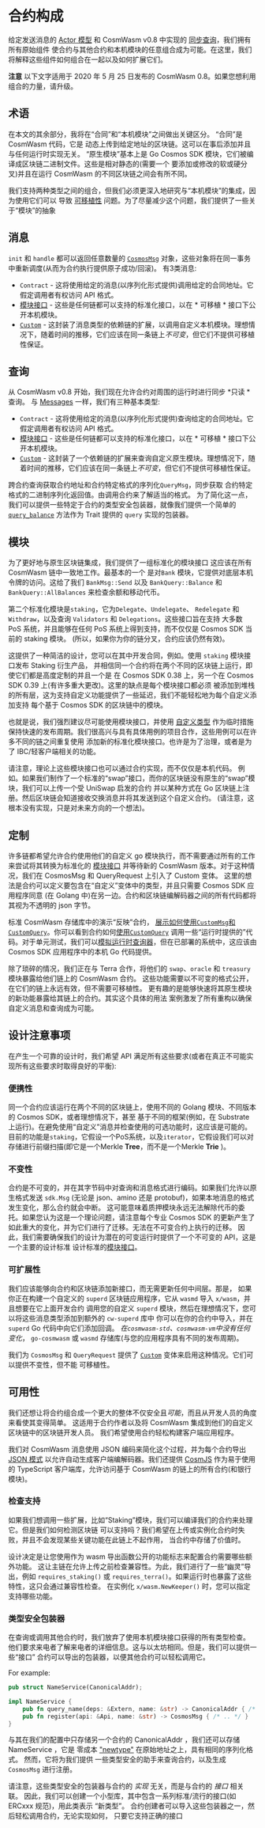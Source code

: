 # 合约构成

给定发送消息的 [Actor 模型](./actor) 和 CosmWasm v0.8 中实现的 [同步查询](./query)，我们拥有所有原始组件
使合约与其他合约和本机模块的任意组合成为可能。在这里，我们将解释这些组件如何组合在一起以及如何扩展它们。

**注意** 以下文字适用于 2020 年 5 月 25 日发布的 CosmWasm 0.8。如果您想利用组合的力量，请升级。

## 术语

在本文的其余部分，我将在“合同”和“本机模块”之间做出关键区分。 “合同”是 CosmWasm 代码，它是
动态上传到给定地址的区块链。这可以在事后添加并且与任何运行时实现无关。
“原生模块”基本上是 Go Cosmos SDK 模块，它们被编译成区块链二进制文件。这些是相对静态的(需要一个
要添加或修改的软或硬分叉)并且在运行 CosmWasm 的不同区块链之间会有所不同。

我们支持两种类型之间的组合，但我们必须更深入地研究与“本机模块”的集成，因为使用它们可以
导致 [可移植性](#portability) 问题。为了尽量减少这个问题，我们提供了一些关于“模块”的抽象

## 消息

`init` 和 `handle` 都可以返回任意数量的
[`CosmosMsg`](https://github.com/CosmWasm/cosmwasm/blob/08717b4c589bbfe59f44bb8cccffb08f63696413/packages/std/src/init_handle.rs#L11-L31)
对象，这些对象将在同一事务中重新调度(从而为合约执行提供原子成功/回滚)。
有3类消息:

* `Contract` - 这将使用给定的消息(以序列化形式提供)调用给定的合同地址。它假定调用者有权访问 API 格式。
* [模块接口](#modules) - 这些是任何链都可以支持的标准化接口，以在 * 可移植 * 接口下公开本机模块。
* [`Custom`](#customization) - 这封装了消息类型的依赖链的扩展，以调用自定义本机模块。理想情况下，随着时间的推移，它们应该在同一条链上*不可变*，但它们不提供可移植性保证。

## 查询

从 CosmWasm v0.8 开始，我们现在允许合约对周围的运行时进行同步 *只读 * 查询。
与 [Messages](#messages) 一样，我们有三种基本类型:

* `Contract` - 这将使用给定的消息(以序列化形式提供)查询给定的合同地址。它假定调用者有权访问 API 格式。
* [模块接口](#modules) - 这些是任何链都可以支持的标准化接口，以在 * 可移植 * 接口下公开本机模块。
* [`Custom`](#customization) - 这封装了一个依赖链的扩展来查询自定义原生模块。理想情况下，随着时间的推移，它们应该在同一条链上*不可变*，但它们不提供可移植性保证。

跨合约查询获取合约地址和合约特定格式的序列化`QueryMsg`，同步获取
合约特定格式的二进制序列化返回值。由调用合约来了解适当的格式。
为了简化这一点，我们可以提供一些特定于合约的类型安全包装器，就像我们提供一个简单的
[`query_balance`](https://github.com/CosmWasm/cosmwasm/blob/08717b4c589bbfe59f44bb8cccffb08f63696413/packages/std/src/traits.rs#L95-L105)
方法作为 Trait 提供的 `query` 实现的包装器。

## 模块

为了更好地与原生区块链集成，我们提供了一组标准化的模块接口
这应该在所有 CosmWasm 链中一致地工作。最基本的一个
是对`Bank` 模块，它提供对底层本机令牌的访问。这给了我们 `BankMsg::Send` 以及
`BankQuery::Balance` 和 `BankQuery::AllBalances` 来检查余额和移动代币。

第二个标准化模块是`staking`，它为`Delegate`、`Undelegate`、
`Redelegate` 和 `Withdraw`，以及查询 `Validators` 和 `Delegations`。这些接口旨在支持
大多数 PoS 系统，并且能够在任何 PoS 系统上得到支持，而不仅仅是 Cosmos SDK 当前的 staking 模块。
(所以，如果你为你的链分叉，合约应该仍然有效)。

这提供了一种简洁的设计，您可以在其中开发合同，例如。使用 `staking` 模块接口发布 Staking 衍生产品，
并相信同一个合约将在两个不同的区块链上运行，即使它们都是高度定制的并且一个是
在 Cosmos SDK 0.38 上，另一个在 Cosmos SDK 0.39 上(有许多重大更改)。这里的缺点是每个模块接口都必须
被添加到堆栈的所有层，这为支持自定义功能提供了一些延迟，我们不能轻松地为每个自定义添加支持
每个基于 Cosmos SDK 的区块链中的模块。

也就是说，我们强烈建议尽可能使用模块接口，并使用 [自定义类型](#customization) 作为临时措施
保持快速的发布周期。我们很高兴与具有具体用例的项目合作，这些用例可以在许多不同的链之间重复使用
添加新的标准化模块接口。也许是为了治理，或者是为了 IBC/轻客户端相关的功能。

请注意，理论上这些模块接口也可以通过合约实现，而不仅仅是本机代码。
例如。如果我们制作了一个标准的“swap”接口，而你的区块链没有原生的“swap”模块，我们可以上传一个受 UniSwap 启发的合约
并以某种方式在 Go 区块链上注册。然后区块链会知道接收交换消息并将其发送到这个自定义合约。
(请注意，这根本没有实现，只是对未来方向的一个想法)。

## 定制

许多链都希望允许合约使用他们的自定义 go 模块执行，而不需要通过所有的工作来尝试将其转换为标准化的 [模块接口](#modules) 并等待新的 CosmWasm 版本。对于这种情况，我们在 CosmosMsg 和 QueryRequest 上引入了 Custom 变体。
这里的想法是合约可以定义要包含在“自定义”变体中的类型，并且只需要 Cosmos SDK 应用程序同意
(在 Golang 中)在另一边。合约和区块链编解码器之间的所有代码都将其视为不透明的 json 字节。

标准 CosmWasm 存储库中的演示“反映”合约，
[展示如何使用`CustomMsg`和`CustomQuery`](https://github.com/CosmWasm/cosmwasm/blob/71f643f577184a23b2f1f122531c944f0de94c34/contracts/reflect/src/msg.rs6#L30)。你可以看到合约如何[使用`CustomQuery`](https://github.com/CosmWasm/cosmwasm/blob/master/contracts/reflect/src/contract.rs#L94-L101)
调用一些“运行时提供的”代码。对于单元测试，我们可以[模拟运行时查询器](https://github.com/CosmWasm/cosmwasm/blob/master/contracts/reflect/src/testing.rs#L20-L37)，但在已部署的系统中，这应该由 Cosmos SDK 应用程序中的本机 Go 代码提供。

除了琐碎的情况，我们正在与 Terra 合作，将他们的 `swap`、`oracle` 和 `treasury` 模块暴露给他们链上的 CosmWasm 合约。
这些功能需要以不可变的格式公开，在它们的链上永远有效，但不需要可移植性。
更有趣的是能够快速将其原生模块的新功能暴露给其链上的合约。其实这个具体的用法
案例激发了所有重构以确保自定义消息和查询成为可能。

## 设计注意事项

在产生一个可靠的设计时，我们希望 API 满足所有这些要求(或者在真正不可能实现所有这些要求时取得良好的平衡):

### 便携性

同一个合约应该运行在两个不同的区块链上，使用不同的 Golang 模块、不同版本的 Cosmos SDK，或者理想情况下，甚至
基于不同的框架(例如，在 Substrate 上运行)。在避免使用“自定义”消息并检查使用的可选功能时，这应该是可能的。
目前的功能是`staking`，它假设一个PoS系统，以及`iterator`，它假设我们可以对存储进行前缀扫描(即它是一个Merkle **Tree**，而不是一个Merkle **Trie** )。

### 不变性

合约是不可变的，并在其字节码中对查询和消息格式进行编码。如果我们允许以原生格式发送 `sdk.Msg`
(无论是 json、amino 还是 protobuf)，如果本地消息的格式发生变化，那么合约就会中断。
这可能意味着质押模块永远无法解除代币的委托。如果您认为这是一个理论问题，请注意每个专业
Cosmos SDK 的更新产生了如此重大的变化，并为它们进行了迁移。无法在不可变合约上执行的迁移。
因此，我们需要确保我们的设计为潜在的可变运行时提供了一个不可变的 API，这是一个主要的设计标准
设计标准的[模块接口](#modules)。

### 可扩展性

我们应该能够向合约和区块链添加新接口，而无需更新任何中间层。那是，
如果你正在构建一个自定义的 `superd` 区块链应用程序，它从 `wasmd` 导入 `x/wasm`，并且想要在它上面开发合约
调用您的自定义 `superd` 模块，然后在理想情况下，您可以将这些消息类型添加到额外的 `cw-superd` 库中
你可以在你的合约中导入，并在 `superd` Go 代码中向它们添加回调。 *在`cosmwasm-std`、`cosmwasm-vm`中没有任何变化*，
`go-cosmwasm` 或 `wasmd` 存储库(与您的应用程序具有不同的发布周期)。

我们为 `CosmosMsg` 和 `QueryRequest` 提供了 [`Custom`](#customization) 变体来启用这种情况。它们可以提供不变性，但不能
可移植性。

## 可用性

我们还想让将合约组合成一个更大的整体不仅安全且*可能*，而且从开发人员的角度来看使其变得简单。
这适用于合约作者以及将 CosmWasm 集成到他们的自定义区块链中的区块链开发人员。
我们希望使用合约轻松构建客户端应用程序。

我们对 CosmWasm 消息使用 JSON 编码来简化这个过程，并为每个合约导出 [JSON 模式](https://github.com/CosmWasm/cosmwasm-examples/tree/master/erc20/schema) 以允许自动生成客户端编解码器。我们还提供 [CosmJS](https://github.com/CosmWasm/cosmjs)
作为易于使用的 TypeScript 客户端库，允许访问基于 CosmWasm 的链上的所有合约(和银行模块)。

### 检查支持

如果我们想调用一些扩展，比如“Staking”模块，我们可以编译我们的合约来处理它。但是我们如何检测区块链
可以支持吗？我们希望在上传或实例化合约时失败，并且不会发现某些关键功能在此链上不起作用，
当合约中存储了价值时。

设计决定是让您使用作为 wasm 导出函数公开的功能标志来配置合约需要哪些额外功能。
这让主链在允许上传之前检查兼容性。为此，我们进行了一些“幽灵”导出，例如
`requires_staking()` 或 `requires_terra()`。如果运行时也暴露了这些特性，这只会通过兼容性检查。
在实例化 `x/wasm.NewKeeper()` 时，您可以指定支持哪些功能。

### 类型安全包装器

在查询或调用其他合约时，我们放弃了使用本机模块接口获得的所有类型检查。
他们要求来电者了解来电者的详细信息。这与以太坊相同。但是，我们可以提供一些“接口”
合约可以导出的包装器，以便其他合约可以轻松调用它。

For example:

```rust
pub struct NameService(CanonicalAddr);

impl NameService {
    pub fn query_name(deps: &Extern, name: &str) -> CanonicalAddr { /* .. */ }
    pub fn register(api: &Api, name: &str) -> CosmosMsg { /* .. */ }
}
```

与其在我们的配置中只存储另一个合约的 CanonicalAddr ，我们还可以存储 NameService ，它是
零成本 ["newtype"](https://doc.rust-lang.org/stable/rust-by-example/generics/new_types.html)
在原始地址之上，具有相同的序列化格式。 然而，它将为我们提供
一些类型安全的助手来查询合约，以及生成`CosmosMsg` 进行注册。

请注意，这些类型安全的包装器与合约的 *实现* 无关，而是与合约的 *接口* 相关联。
因此，我们可以创建一个小型库，其中包含一系列标准/流行的接口(如 ERCxxx 规范)，用此类表示
“新类型”。 合约创建者可以导入这些包装器之一，然后轻松调用合约，无论实现如何，
只要它支持正确的接口

